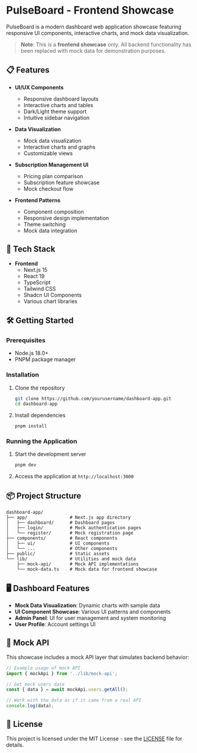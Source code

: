 # PulseBoard - Frontend Showcase

PulseBoard is a modern dashboard web application showcase featuring responsive UI components, interactive charts, and mock data visualization.

> **Note**: This is a **frontend showcase** only. All backend functionality has been replaced with mock data for demonstration purposes.

## 📋 Features

- **UI/UX Components**
  - Responsive dashboard layouts
  - Interactive charts and tables
  - Dark/Light theme support
  - Intuitive sidebar navigation

- **Data Visualization**
  - Mock data visualization
  - Interactive charts and graphs
  - Customizable views

- **Subscription Management UI**
  - Pricing plan comparison
  - Subscription feature showcase
  - Mock checkout flow

- **Frontend Patterns**
  - Component composition
  - Responsive design implementation
  - Theme switching
  - Mock data integration

## 🚀 Tech Stack

- **Frontend**
  - Next.js 15
  - React 19
  - TypeScript
  - Tailwind CSS
  - Shadcn UI Components
  - Various chart libraries

## 🛠️ Getting Started

### Prerequisites

- Node.js 18.0+
- PNPM package manager

### Installation

1. Clone the repository
   ```bash
   git clone https://github.com/yourusername/dashboard-app.git
   cd dashboard-app
   ```

2. Install dependencies
   ```bash
   pnpm install
   ```

### Running the Application

1. Start the development server
   ```bash
   pnpm dev
   ```

2. Access the application at `http://localhost:3000`

## 📦 Project Structure

```
dashboard-app/
├── app/                # Next.js app directory
│   ├── dashboard/      # Dashboard pages
│   ├── login/          # Mock authentication pages
│   └── register/       # Mock registration page
├── components/         # React components
│   ├── ui/             # UI components
│   └── ...             # Other components
├── public/             # Static assets
└── lib/                # Utilities and mock data
    ├── mock-api/       # Mock API implementations
    └── mock-data.ts    # Mock data for frontend showcase
```

## 🖥️ Dashboard Features

- **Mock Data Visualization**: Dynamic charts with sample data
- **UI Component Showcase**: Various UI patterns and components
- **Admin Panel**: UI for user management and system monitoring
- **User Profile**: Account settings UI

## 🔄 Mock API

This showcase includes a mock API layer that simulates backend behavior:

```typescript
// Example usage of mock API
import { mockApi } from '../lib/mock-api';

// Get mock users data
const { data } = await mockApi.users.getAll();

// Work with the data as if it came from a real API
console.log(data);
```

## 📄 License

This project is licensed under the MIT License - see the [LICENSE](LICENSE) file for details.